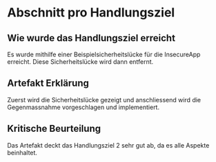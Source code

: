 # Abschnitt pro Handlungsziel
## Wie wurde das Handlungsziel erreicht
Es wurde mithilfe einer Beispielsicherheitslücke für die InsecureApp erreicht. Diese Sicherheitslücke wird dann entfernt.
## Artefakt Erklärung
Zuerst wird die Sicherheitslücke gezeigt und anschliessend wird die Gegenmassnahme vorgeschlagen und implementiert.
## Kritische Beurteilung
Das Artefakt deckt das Handlungsziel 2 sehr gut ab, da es alle Aspekte beinhaltet.
